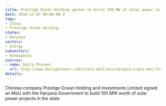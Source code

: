 ```yaml
---
title: Prestige Ocean Holding agrees to build 100 MW of solar power in Haryana
date: 2016-12-07 00:00:00 Z
tags:
- China
- Prestige Ocean Holding
states:
- Haryana
sectors:
- Energy
subsectors:
- Renewables
sources:
- name: Daily Pioneer
  url: http://www.dailypioneer.com/state-editions/haryana-signs-mou-for-setting-up-of-100-mw-solar-power-projects.html
details: 
---
```


Chinese company Prestige Ocean Holding and Investments Limited signed an MoU with the Haryana Government to build 100 MW worth of solar power projects in the state.
